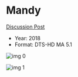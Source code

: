 # Mandy

[Discussion Post](https://www.avsforum.com/threads/bass-eq-for-filtered-movies.2995212/post-57005200)

* Year: 2018
* Format: DTS-HD MA 5.1

![img 0](https://i.imgur.com/DedF1wV.jpg)

![img 1](https://i.imgur.com/Ct1fAFm.png)

